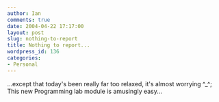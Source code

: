 ```yaml
---
author: Ian
comments: true
date: 2004-04-22 17:17:00
layout: post
slug: nothing-to-report
title: Nothing to report...
wordpress_id: 136
categories:
- Personal
---
```


...except that today's been really far too relaxed, it's almost worrying ^_^;  This new Programming lab module is amusingly easy...  


